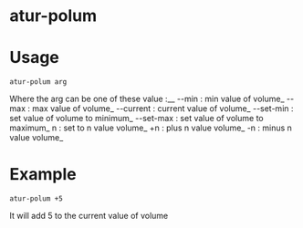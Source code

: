 # atur-polum

# Usage

```atur-polum arg```

Where the arg can be one of these value :__
--min     : min value of volume_
--max     : max value of volume_
--current : current value of volume_
--set-min : set value of volume to minimum_
--set-max : set value of volume to maximum_
n         : set to n value volume_
+n        : plus n value volume_
-n        : minus n value volume_

# Example

```atur-polum +5```

It will add 5 to the current value of volume
